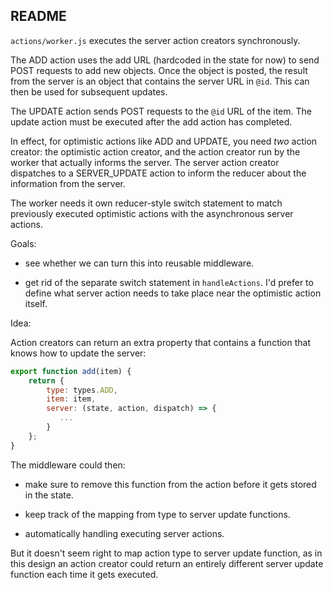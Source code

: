 README
------

`actions/worker.js` executes the server action creators synchronously.

The ADD action uses the add URL (hardcoded in the state for now) to send
POST requests to add new objects. Once the object is posted, the result from
the server is an object that contains the server URL in `@id`. This can
then be used for subsequent updates.

The UPDATE action sends POST requests to the `@id` URL of the item. The update
action must be executed after the add action has completed.

In effect, for optimistic actions like ADD and UPDATE, you need *two*
action creator: the optimistic action creator, and the action creator
run by the worker that actually informs the server. The server action
creator dispatches to a SERVER_UPDATE action to inform the reducer
about the information from the server.

The worker needs it own reducer-style switch statement to match
previously executed optimistic actions with the asynchronous server
actions.

Goals:

* see whether we can turn this into reusable middleware.

* get rid of the separate switch statement in `handleActions`. I'd prefer
  to define what server action needs to take place near the optimistic
  action itself.

Idea:

Action creators can return an extra property that contains a function
that knows how to update the server:

```js
export function add(item) {
    return {
        type: types.ADD,
        item: item,
        server: (state, action, dispatch) => {
           ...
        }
    };
}
```

The middleware could then:

* make sure to remove this function from the action before it gets stored
  in the state.

* keep track of the mapping from type to server update functions.

* automatically handling executing server actions.

But it doesn't seem right to map action type to server update
function, as in this design an action creator could return an entirely
different server update function each time it gets executed.
